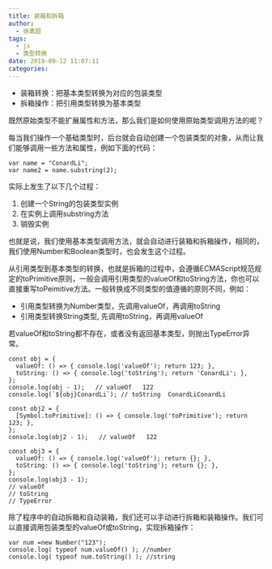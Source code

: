```yaml
---
title: 装箱和拆箱
author:
  - 徐勇超
tags:
  - js
  - 类型转换
date: 2019-09-12 11:07:11
categories:
---
```


* 装箱转换：把基本类型转换为对应的包装类型
* 拆箱操作：把引用类型转换为基本类型

既然原始类型不能扩展属性和方法，那么我们是如何使用原始类型调用方法的呢？

每当我们操作一个基础类型时，后台就会自动创建一个包装类型的对象，从而让我们能够调用一些方法和属性，例如下面的代码：

<!-- more -->

```
var name = "ConardLi";
var name2 = name.substring(2);
```
实际上发生了以下几个过程：
1. 创建一个String的包装类型实例
2. 在实例上调用substring方法
3. 销毁实例

也就是说，我们使用基本类型调用方法，就会自动进行装箱和拆箱操作，相同的，我们使用Number和Boolean类型时，也会发生这个过程。

从引用类型到基本类型的转换，也就是拆箱的过程中，会遵循ECMAScript规范规定的toPrimitive原则，一般会调用引用类型的valueOf和toString方法，你也可以直接重写toPeimitive方法。一般转换成不同类型的值遵循的原则不同，例如：
* 引用类型转换为Number类型，先调用valueOf，再调用toString
* 引用类型转换String类型, 先调用toString，再调用valueOf

若valueOf和toString都不存在，或者没有返回基本类型，则抛出TypeError异常。
```
const obj = {
  valueOf: () => { console.log('valueOf'); return 123; },
  toString: () => { console.log('toString'); return 'ConardLi'; },
};
console.log(obj - 1);   // valueOf   122
console.log(`${obj}ConardLi`); // toString  ConardLiConardLi

const obj2 = {
  [Symbol.toPrimitive]: () => { console.log('toPrimitive'); return 123; },
};
console.log(obj2 - 1);   // valueOf   122

const obj3 = {
  valueOf: () => { console.log('valueOf'); return {}; },
  toString: () => { console.log('toString'); return {}; },
};
console.log(obj3 - 1);  
// valueOf  
// toString
// TypeError
```
除了程序中的自动拆箱和自动装箱，我们还可以手动进行拆箱和装箱操作。我们可以直接调用包装类型的valueOf或toString，实现拆箱操作：
```
var num =new Number("123");  
console.log( typeof num.valueOf() ); //number
console.log( typeof num.toString() ); //string
```